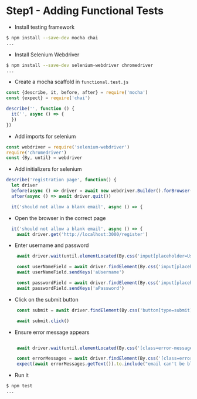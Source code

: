 # Step1 - Adding Functional Tests

* Install testing framework

```sh
$ npm install --save-dev mocha chai
...
```

* Install Selenium Webdriver

```sh
$ npm install --save-dev selenium-webdriver chromedriver
...
```

* Create a mocha scaffold in `functional.test.js`

```js
const {describe, it, before, after} = require('mocha')
const {expect} = require('chai')

describe('', function () {
  it('', async () => {
  })
})
```

* Add imports for selenium

```js
const webdriver = require('selenium-webdriver')
require('chromedriver')
const {By, until} = webdriver
```

* Add initializers for selenium

```js
describe('registration page', function() {
  let driver
  before(async () => driver = await new webdriver.Builder().forBrowser('chrome').build())
  after(async () => await driver.quit())

  it('should not allow a blank email', async () => {
```

* Open the browser in the correct page

```js
  it('should not allow a blank email', async () => {
    await driver.get('http://localhost:3000/register')

```

* Enter username and password

```js
    await driver.wait(until.elementLocated(By.css('input[placeholder=Username]')))

    const userNameField = await driver.findElement(By.css('input[placeholder=Username]'))
    await userNameField.sendKeys('aUsername')

    const passwordField = await driver.findElement(By.css('input[placeholder=Password]'))
    await passwordField.sendKeys('aPassword')
```

* Click on the submit button

```js
    const submit = await driver.findElement(By.css('button[type=submit]'))

    await submit.click()
```

* Ensure error message appears

```js

    await driver.wait(until.elementLocated(By.css('[class=error-messages]')))

    const errorMessages = await driver.findElement(By.css('[class=error-messages]'))
    expect(await errorMessages.getText()).to.include("email can't be blank")
```

* Run it

```sh
$ npm test
...
```